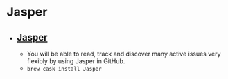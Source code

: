 # Jasper
- [Jasper](https://jasperapp.io/)
  - 
  - You will be able to read, track and discover many active issues very flexibly by using Jasper in GitHub.
  - `brew cask install Jasper`
